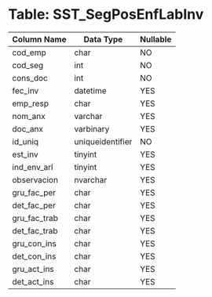 # Table: SST_SegPosEnfLabInv

| Column Name | Data Type | Nullable |
|-------------|-----------|----------|
| cod_emp | char | NO |
| cod_seg | int | NO |
| cons_doc | int | NO |
| fec_inv | datetime | YES |
| emp_resp | char | YES |
| nom_anx | varchar | YES |
| doc_anx | varbinary | YES |
| id_uniq | uniqueidentifier | NO |
| est_inv | tinyint | YES |
| ind_env_arl | tinyint | YES |
| observacion | nvarchar | YES |
| gru_fac_per | char | YES |
| det_fac_per | char | YES |
| gru_fac_trab | char | YES |
| det_fac_trab | char | YES |
| gru_con_ins | char | YES |
| det_con_ins | char | YES |
| gru_act_ins | char | YES |
| det_act_ins | char | YES |
